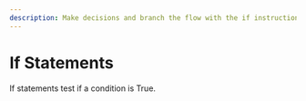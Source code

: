 ```yaml
---
description: Make decisions and branch the flow with the if instruction
---
```


# If Statements

If statements test if a condition is True.
